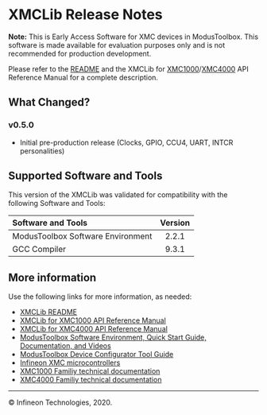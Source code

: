 # XMCLib Release Notes

**Note:** This is Early Access Software for XMC devices in ModusToolbox. This software is made available for evaluation purposes only and is not recommended for production development.

Please refer to the [README](./README.md) and the XMCLib for [XMC1000](https://cypresssemiconductorco.github.io/mtb-xmclib-cat3/xmc1_api_reference_manual/html/index.html)/[XMC4000](https://cypresssemiconductorco.github.io/mtb-xmclib-cat3/xmc4_api_reference_manual/html/index.html) API Reference Manual for a complete description.

## What Changed?
### v0.5.0

* Initial pre-production release (Clocks, GPIO, CCU4, UART, INTCR personalities)

## Supported Software and Tools

This version of the XMCLib was validated for compatibility with the following Software and Tools:

| Software and Tools                        | Version |
| :---                                      | :----:  |
| ModusToolbox Software Environment         | 2.2.1   |
| GCC Compiler                              | 9.3.1   |

## More information

Use the following links for more information, as needed:

* [XMCLib README](./README.md)
* [XMCLib for XMC1000 API Reference Manual](https://cypresssemiconductorco.github.io/mtb-xmclib-cat3/xmc1_api_reference_manual/html/index.html)
* [XMCLib for XMC4000 API Reference Manual](https://cypresssemiconductorco.github.io/mtb-xmclib-cat3/xmc4_api_reference_manual/html/index.html)
* [ModusToolbox Software Environment, Quick Start Guide, Documentation, and Videos](https://www.cypress.com/products/modustoolbox-software-environment)
* [ModusToolbox Device Configurator Tool Guide](https://www.cypress.com/ModusToolboxDeviceConfig)
* [Infineon XMC microcontrollers](https://www.infineon.com/cms/en/product/microcontroller/32-bit-industrial-microcontroller-based-on-arm-cortex-m/)
* [XMC1000 Familiy technical documentation](https://www.infineon.com/cms/en/product/microcontroller/32-bit-industrial-microcontroller-based-on-arm-cortex-m/32-bit-xmc1000-industrial-microcontroller-arm-cortex-m0/#!documents)
* [XMC4000 Familiy technical documentation](https://www.infineon.com/cms/en/product/microcontroller/32-bit-industrial-microcontroller-based-on-arm-cortex-m/32-bit-xmc4000-industrial-microcontroller-arm-cortex-m4/#!documents)

---
© Infineon Technologies, 2020.
